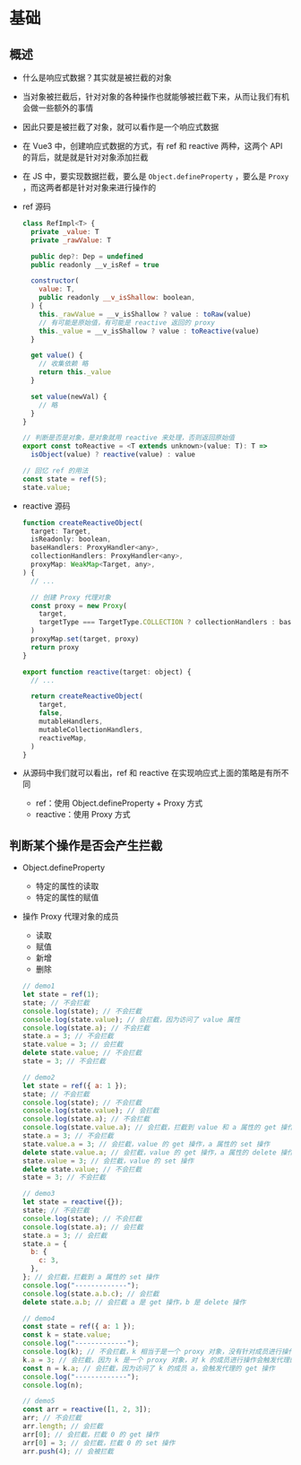 # 基础

## 概述

+ 什么是响应式数据？其实就是被拦截的对象

+ 当对象被拦截后，针对对象的各种操作也就能够被拦截下来，从而让我们有机会做一些额外的事情
+ 因此只要是被拦截了对象，就可以看作是一个响应式数据

+ 在 Vue3 中，创建响应式数据的方式，有 ref 和 reactive 两种，这两个 API 的背后，就是就是针对对象添加拦截

+ 在 JS 中，要实现数据拦截，要么是 `Object.defineProperty` ，要么是 `Proxy` ，而这两者都是针对对象来进行操作的

+ ref 源码

  ```js
  class RefImpl<T> {
    private _value: T
    private _rawValue: T

    public dep?: Dep = undefined
    public readonly __v_isRef = true

    constructor(
      value: T,
      public readonly __v_isShallow: boolean,
    ) {
      this._rawValue = __v_isShallow ? value : toRaw(value)
      // 有可能是原始值，有可能是 reactive 返回的 proxy
      this._value = __v_isShallow ? value : toReactive(value)
    }

    get value() {
      // 收集依赖 略
      return this._value
    }

    set value(newVal) {
      // 略
    }
  }

  // 判断是否是对象，是对象就用 reactive 来处理，否则返回原始值
  export const toReactive = <T extends unknown>(value: T): T =>
    isObject(value) ? reactive(value) : value

  // 回忆 ref 的用法
  const state = ref(5);
  state.value;
  ```

+ reactive 源码

  ```js
  function createReactiveObject(
    target: Target,
    isReadonly: boolean,
    baseHandlers: ProxyHandler<any>,
    collectionHandlers: ProxyHandler<any>,
    proxyMap: WeakMap<Target, any>,
  ) {
    // ...

    // 创建 Proxy 代理对象
    const proxy = new Proxy(
      target,
      targetType === TargetType.COLLECTION ? collectionHandlers : baseHandlers,
    )
    proxyMap.set(target, proxy)
    return proxy
  }

  export function reactive(target: object) {
    // ...

    return createReactiveObject(
      target,
      false,
      mutableHandlers,
      mutableCollectionHandlers,
      reactiveMap,
    )
  }
  ```

+ 从源码中我们就可以看出，ref 和 reactive 在实现响应式上面的策略是有所不同

  + ref：使用 Object.defineProperty + Proxy 方式
  + reactive：使用 Proxy 方式

## 判断某个操作是否会产生拦截

+ Object.defineProperty

  + 特定的属性的读取
  + 特定的属性的赋值

+ 操作 Proxy 代理对象的成员

  + 读取
  + 赋值
  + 新增
  + 删除

  ```js
  // demo1
  let state = ref(1);
  state; // 不会拦截
  console.log(state); // 不会拦截
  console.log(state.value); // 会拦截，因为访问了 value 属性
  console.log(state.a); // 不会拦截
  state.a = 3; // 不会拦截
  state.value = 3; // 会拦截
  delete state.value; // 不会拦截
  state = 3; // 不会拦截
  ```

  ```js
  // demo2
  let state = ref({ a: 1 });
  state; // 不会拦截
  console.log(state); // 不会拦截
  console.log(state.value); // 会拦截
  console.log(state.a); // 不会拦截
  console.log(state.value.a); // 会拦截，拦截到 value 和 a 属性的 get 操作
  state.a = 3; // 不会拦截
  state.value.a = 3; // 会拦截，value 的 get 操作，a 属性的 set 操作
  delete state.value.a; // 会拦截，value 的 get 操作，a 属性的 delete 操作
  state.value = 3; // 会拦截，value 的 set 操作
  delete state.value; // 不会拦截
  state = 3; // 不会拦截
  ```

  ```js
  // demo3
  let state = reactive({});
  state; // 不会拦截
  console.log(state); // 不会拦截
  console.log(state.a); // 会拦截
  state.a = 3; // 会拦截
  state.a = {
    b: {
      c: 3,
    },
  }; // 会拦截，拦截到 a 属性的 set 操作
  console.log("-------------");
  console.log(state.a.b.c); // 会拦截
  delete state.a.b; // 会拦截 a 是 get 操作，b 是 delete 操作
  ```

  ```js
  // demo4
  const state = ref({ a: 1 });
  const k = state.value;
  console.log("-------------");
  console.log(k); // 不会拦截，k 相当于是一个 proxy 对象，没有针对成员进行操作
  k.a = 3; // 会拦截，因为 k 是一个 proxy 对象，对 k 的成员进行操作会触发代理的 set 操作
  const n = k.a; // 会拦截，因为访问了 k 的成员 a，会触发代理的 get 操作
  console.log("-------------");
  console.log(n);
  ```

  ```js
  // demo5
  const arr = reactive([1, 2, 3]);
  arr; // 不会拦截
  arr.length; // 会拦截
  arr[0]; // 会拦截，拦截 0 的 get 操作
  arr[0] = 3; // 会拦截，拦截 0 的 set 操作
  arr.push(4); // 会被拦截
  ```
